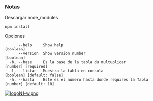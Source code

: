 ### Notas
Descargar node_modules
```
npm install
```
Opciones
```
      --help     Show help                                        [boolean]
      --version  Show version number                              [boolean]
  -b, --base     Es la base de la tabla du multuplicar            [number] [required]
  -l, --listar   Muestra la tabla en consola                      [boolean] [default: false]
  -h, --hasta    Este es el número hasta donde requires la Tabla  [number] [default: 10]
```
[![logoN1-w.png](https://i.postimg.cc/bvwkKP8Y/logoN1-w.png)](https://github.com/Hec98)
